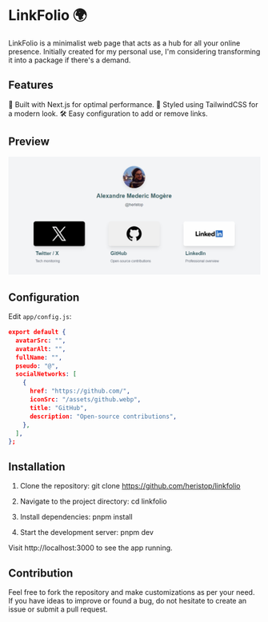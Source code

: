 # LinkFolio 🌍

LinkFolio is a minimalist web page that acts as a hub for all your online presence. Initially created for my personal use, I'm considering transforming it into a package if there's a demand.

## Features

🚀 Built with Next.js for optimal performance.
💅 Styled using TailwindCSS for a modern look.
🛠️ Easy configuration to add or remove links.

## Preview

![Preview](/docs/preview.png)

## Configuration

Edit `app/config.js`:

```json
export default {
  avatarSrc: "",
  avatarAlt: "",
  fullName: "",
  pseudo: "@",
  socialNetworks: [
    {
      href: "https://github.com/",
      iconSrc: "/assets/github.webp",
      title: "GitHub",
      description: "Open-source contributions",
    },
  ],
};
```

## Installation

1. Clone the repository: git clone https://github.com/heristop/linkfolio

2. Navigate to the project directory: cd linkfolio

3. Install dependencies: pnpm install

4. Start the development server: pnpm dev

Visit http://localhost:3000 to see the app running.

## Contribution

Feel free to fork the repository and make customizations as per your need. If you have ideas to improve or found a bug, do not hesitate to create an issue or submit a pull request.

